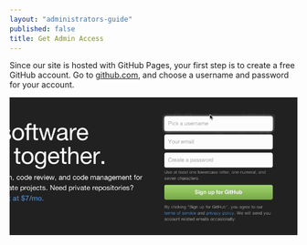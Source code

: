 ```yaml
---
layout: "administrators-guide"
published: false
title: Get Admin Access
---
```


Since our site is hosted with GitHub Pages, your first step is to create a free GitHub account. Go to [github.com](http://github.com), and choose a username and password for your account.

![create-github-account.gif](/uploads/create-github-account.gif)
